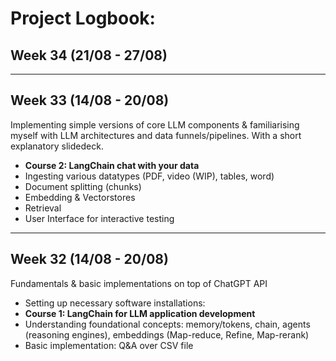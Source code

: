 # Project Logbook:

## Week 34 (21/08 - 27/08)

---
## Week 33  (14/08 - 20/08)
Implementing simple versions of core LLM components & familiarising myself with LLM architectures and data funnels/pipelines. With a short explanatory slidedeck.
- **Course 2: LangChain chat with your data**
- Ingesting various datatypes (PDF, video (WIP), tables, word)
- Document splitting (chunks)
- Embedding & Vectorstores
- Retrieval
- User Interface for interactive testing

---
## Week 32  (14/08 - 20/08)
Fundamentals & basic implementations on top of ChatGPT API 
- Setting up necessary software installations: 
- **Course 1: LangChain for LLM application development**
- Understanding foundational concepts: memory/tokens, chain, agents (reasoning engines), embeddings (Map-reduce, Refine, Map-rerank)
- Basic implementation: Q&A over CSV file 



